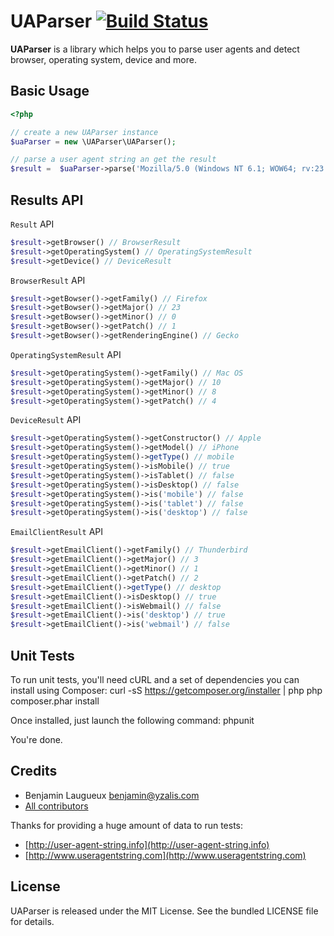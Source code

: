 # UAParser [![Build Status](https://secure.travis-ci.org/yzalis/UAParser.png)](http://travis-ci.org/yzalis/UAParser)

**UAParser** is a library which helps you to parse user agents and detect browser, operating system, device and more.

## Basic Usage
```php
<?php

// create a new UAParser instance
$uaParser = new \UAParser\UAParser();

// parse a user agent string an get the result
$result =  $uaParser->parse('Mozilla/5.0 (Windows NT 6.1; WOW64; rv:23.0) Gecko/20130406 Firefox/23.0.1');
```

## Results API

`Result` API
```php
$result->getBrowser() // BrowserResult
$result->getOperatingSystem() // OperatingSystemResult
$result->getDevice() // DeviceResult
```

`BrowserResult` API
```php
$result->getBowser()->getFamily() // Firefox
$result->getBowser()->getMajor() // 23
$result->getBowser()->getMinor() // 0
$result->getBowser()->getPatch() // 1
$result->getBowser()->getRenderingEngine() // Gecko
```

`OperatingSystemResult` API
```php
$result->getOperatingSystem()->getFamily() // Mac OS
$result->getOperatingSystem()->getMajor() // 10
$result->getOperatingSystem()->getMinor() // 8
$result->getOperatingSystem()->getPatch() // 4
```

`DeviceResult` API
```php
$result->getOperatingSystem()->getConstructor() // Apple
$result->getOperatingSystem()->getModel() // iPhone
$result->getOperatingSystem()->getType() // mobile
$result->getOperatingSystem()->isMobile() // true
$result->getOperatingSystem()->isTablet() // false
$result->getOperatingSystem()->isDesktop() // false
$result->getOperatingSystem()->is('mobile') // false
$result->getOperatingSystem()->is('tablet') // false
$result->getOperatingSystem()->is('desktop') // false
```

`EmailClientResult` API
```php
$result->getEmailClient()->getFamily() // Thunderbird
$result->getEmailClient()->getMajor() // 3
$result->getEmailClient()->getMinor() // 1
$result->getEmailClient()->getPatch() // 2
$result->getEmailClient()->getType() // desktop
$result->getEmailClient()->isDesktop() // true
$result->getEmailClient()->isWebmail() // false
$result->getEmailClient()->is('desktop') // true
$result->getEmailClient()->is('webmail') // false
```

## Unit Tests

To run unit tests, you'll need cURL and a set of dependencies you can install using Composer:
    curl -sS https://getcomposer.org/installer | php
    php composer.phar install

Once installed, just launch the following command:
    phpunit

You're done.

## Credits

* Benjamin Laugueux <benjamin@yzalis.com>
* [All contributors](https://github.com/yzalis/UAParser/contributors)

Thanks for providing a huge amount of data to run tests:
* [http://user-agent-string.info](http://user-agent-string.info)
* [http://www.useragentstring.com](http://www.useragentstring.com)

## License

UAParser is released under the MIT License. See the bundled LICENSE file for details.